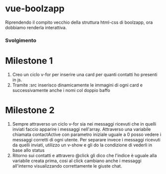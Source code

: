 vue-boolzapp
===
Riprendendo il compito vecchio della struttura html-css di boolzapp, ora dobbiamo renderla interattiva.
### Svolgimento
# Milestone 1
1. Creo un ciclo v-for per inserire una card per quanti contatti ho presenti in js.
2. Tramite :src inserisco dinamicamente le immagini di ogni card e successivamente anche i nomi col doppio baffo
# Milestone 2
1. Sempre attraverso un ciclo v-for sia nei messaggi ricevuti che in quelli inviati faccio apparire i messaggi nell'array. Attraverso una variabile chiamata contactActive con parametro iniziale uguale a 0 posso vedere i messaggi corretti di ogni utente. Per separare invece i messaggi ricevuti da quelli inviati, utilizzo un v-show e gli do la condizione di vederli in base allo status
2. Ritorno sui contatti e attravero @click gli dico che l'indice è uguale alla variabile creata prima, cosi al click cambiano anche i messaggi all'interno visualizzando correttamente le giuste chat.